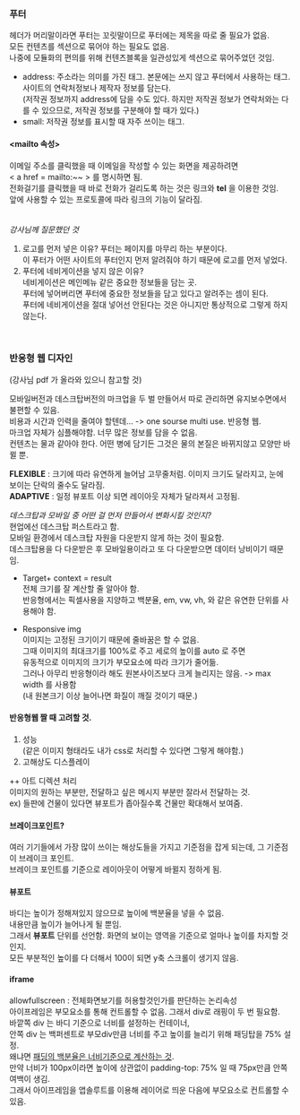 ### 푸터
헤더가 머리말이라면 푸터는 꼬릿말이므로 푸터에는 제목을 따로 줄 필요가 없음.  
모든 컨텐츠를 섹션으로 묶어야 하는 필요도 없음.  
나중에 모듈화의 편의를 위해 컨텐츠블록을 일관성있게 섹션으로 묶어주었던 것임.  

- address: 주소라는 의미를 가진 태그. 본문에는 쓰지 않고 푸터에서 사용하는 태그. 사이트의 연락처정보나 제작자 정보를 담는다.  
(저작권 정보까지 address에 담을 수도 있다. 하지만 저작권 정보가 연락처와는 다를 수 있으므로, 저작권 정보를 구분해야 할 때가 있다.)  
- small: 저작권 정보를 표시할 때 자주 쓰이는 태그.

#### <mailto 속성> 
이메일 주소를 클릭했을 때 이메일을 작성할 수 있는 화면을 제공하려면  
< a href = mailto:~~ > 를 명시하면 됨.  
전화걸기를 클릭했을 때 바로 전화가 걸리도록 하는 것은 링크와 **tel** 을 이용한 것임.  
앞에 사용할 수 있는 프로토콜에 따라 링크의 기능이 달라짐.  
<br>
<br>
*강사님께 질문했던 것*
1. 로고를 먼저 넣은 이유?
푸터는 페이지를 마무리 하는 부분이다.  
이 푸터가 어떤 사이트의 푸터인지 먼저 알려줘야 하기 때문에 로고를 먼저 넣었다.  
2. 푸터에 네비게이션을 넣지 않은 이유?  
네비게이션은 메인메뉴 같은 중요한 정보들을 담는 곳.  
푸터에 넣어버리면 푸터에 중요한 정보들을 담고 있다고 알려주는 셈이 된다.  
푸터에 네비게이션을 절대 넣어선 안된다는 것은 아니지만 통상적으로 그렇게 하지 않는다.  
<br>

### 반응형 웹 디자인
(강사님 pdf 가 올라와 있으니 참고할 것)

모바일버전과 데스크탑버전의 마크업을 두 벌 만들어서 따로 관리하면 유지보수면에서 불편할 수 있음.  
비용과 시간과 인력을 줄여야 할텐데… -> one sourse multi use. 반응형 웹.  
마크업 자체가 심플해야함. 너무 많은 정보를 담을 수 없음.  
컨텐츠는 물과 같아야 한다. 어떤 병에 담기든 그것은 물의 본질은 바뀌지않고 모양만 바뀔 뿐.  

**FLEXIBLE** : 크기에 따라 유연하게 늘어남 고무줄처럼. 이미지 크기도 달라지고, 눈에 보이는 단락의 줄수도 달라짐.  
**ADAPTIVE** : 일정 뷰포트 이상 되면 레이아웃 자체가 달라져서 고정됨.  

*데스크탑과 모바일 중 어떤 걸 먼저 만들어서 변화시킬 것인지?*  <br>
현업에선 데스크탑 퍼스트라고 함.  
모바일 환경에서 데스크탑 자원을 다운받지 않게 하는 것이 필요함.  
데스크탑용을 다 다운받은 후 모바일용이라고 또 다 다운받으면 데이터 낭비이기 때문임.  

- Target+ context = result  
전체 크기를 잘 계산할 줄 알아야 함.  
반응형에서는 픽셀사용을 지양하고 백분율, em, vw, vh, 와 같은 유연한 단위를 사용해야 함.  

- Responsive img  
이미지는 고정된 크기이기 때문에 줄바꿈은 할 수 없음.  
그때 이미지의 최대크기를 100%로 주고 세로의 높이를 auto 로 주면  
유동적으로 이미지의 크기가 부모요소에 따라 크기가 줄어듦.  
그러나 아무리 반응형이라 해도 원본사이즈보다 크게 늘리지는 않음. -> max width 를 사용함  
(내 원본크기 이상 늘어나면 화질이 깨질 것이기 때문.)  

#### 반응형웹 짤 때 고려할 것.
1.	성능  
(같은 이미지 형태라도 내가 css로 처리할 수 있다면 그렇게 해야함.)
2.	고해상도 디스플레이  

++ 아트 디렉션 처리  
이미지의 원하는 부분만, 전달하고 싶은 메시지 부분만 잘라서 전달하는 것.  
ex) 들판에 건물이 있다면 뷰포트가 좁아질수록 건물만 확대해서 보여줌.  

#### 브레이크포인트?
여러 기기들에서 가장 많이 쓰이는 해상도들을 가지고 기준점을 잡게 되는데, 그 기준점이 브레이크 포인트.  
브레이크 포인트를 기준으로 레이아웃이 어떻게 바뀔지 정하게 됨.  

#### 뷰포트
바디는 높이가 정해져있지 않으므로 높이에 백분율을 넣을 수 없음.  
내용만큼 높이가 늘어나게 될 뿐임.  
그래서 **뷰포트** 단위를 선언함. 화면의 보이는 영역을 기준으로 얼마나 높이를 차지할 것인지.  
모든 부분적인 높이를 다 더해서 100이 되면 y축 스크롤이 생기지 않음.  

#### iframe
allowfullscreen : 전체화면보기를 허용할것인가를 판단하는 논리속성  
아이프레임은 부모요소를 통해 컨트롤할 수 없음. 그래서 div로 래핑이 두 번 필요함.  
바깥쪽 div 는 바디 기준으로 너비를 설정하는 컨테이너,  
안쪽 div 는 백퍼센트로 부모div만큼 너비를 주고 높이를 늘리기 위해 패딩탑을 75% 설정.  
왜냐면 <u>패딩의 백분율은 너비기준으로 계산하는 것</u>.  
만약 너비가 100px이라면 높이에 상관없이 padding-top: 75% 일 때 75px만큼 안쪽 여백이 생김.  
그래서 아이프레임을 앱솔루트를 이용해 레이어로 띄운 다음에 부모요소로 컨트롤할 수 있음.  